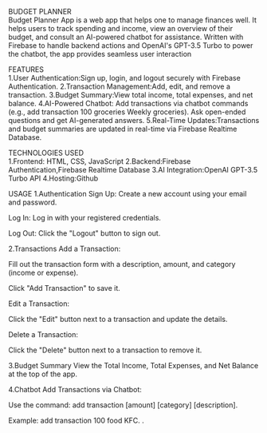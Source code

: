 BUDGET PLANNER <br />
Budget Planner App is a web app that helps one to manage finances well. It helps users to track spending and income, view an overview of their budget, and consult an AI-powered chatbot for assistance. Written with Firebase to handle backend actions and OpenAI's GPT-3.5 Turbo to power the chatbot, the app provides seamless user interaction

FEATURES <br />
1.User Authentication:Sign up, login, and logout securely with Firebase Authentication.
2.Transaction Management:Add, edit, and remove a transaction.
3.Budget Summary:View total income, total expenses, and net balance.
4.AI-Powered Chatbot: Add transactions via chatbot commands (e.g., add transaction 100 groceries Weekly groceries).
Ask open-ended questions and get AI-generated answers.
5.Real-Time Updates:Transactions and budget summaries are updated in real-time via Firebase Realtime Database.

TECHNOLOGIES USED <br />
1.Frontend:
HTML, CSS, JavaScript
2.Backend:Firebase Authentication,Firebase Realtime Database
3.AI Integration:OpenAI GPT-3.5 Turbo API
4.Hosting:Github 

USAGE 
1.Authentication
Sign Up: Create a new account using your email and password.

Log In: Log in with your registered credentials.

Log Out: Click the "Logout" button to sign out.

2.Transactions
Add a Transaction:

Fill out the transaction form with a description, amount, and category (income or expense).

Click "Add Transaction" to save it.

Edit a Transaction:

Click the "Edit" button next to a transaction and update the details.

Delete a Transaction:

Click the "Delete" button next to a transaction to remove it.

3.Budget Summary
View the Total Income, Total Expenses, and Net Balance at the top of the app.

4.Chatbot
Add Transactions via Chatbot:

Use the command: add transaction [amount] [category] [description].

Example: add transaction 100 food KFC. .
